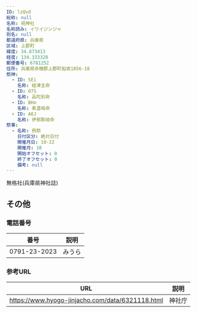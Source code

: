 ```yaml
---
ID: lzQvd
総称: null
名称: 祝神社
名称読み: イワイジンジャ
別名: null
都道府県: 兵庫県
区域: 上郡町
緯度: 34.873413
経度: 134.333328
郵便番号: 6781252
住所: 兵庫県赤穂郡上郡町船坂1056-18
祭神:
  - ID: SEi
    名称: 経津主命
  - ID: O7S
    名称: 品陀別命
  - ID: BHo
    名称: 素盞嗚命
  - ID: A6J
    名称: 伊邪那岐命
祭事:
  - 名称: 例祭
    日付区分: 絶対日付
    開催月日: 10-22
    開催月: 10
    開始オフセット: 0
    終了オフセット: 0
    備考: null
---
```


無格社(兵庫県神社誌)

## その他

### 電話番号

| 番号         | 説明   |
| ------------ | ------ |
| 0791-23-2023 | みうら |

### 参考URL

| URL                                              | 説明   |
| ------------------------------------------------ | ------ |
| https://www.hyogo-jinjacho.com/data/6321118.html | 神社庁 |
